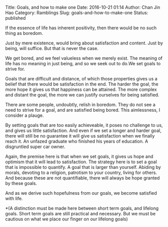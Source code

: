 Title: Goals, and how to make one
Date: 2016-10-21 01:14
Author: Chan Jin Hao
Category: Ramblings
Slug: goals-and-how-to-make-one
Status: published

If the essence of life has inherent positivity, then there would be no such thing as boredom.

Just by mere existence, would bring about satisfaction and content. Just by being, will suffice. But that is never the case.

We get bored, and we feel valueless when we merely exist. The meaning of life has no meaning in just being, and so we seek out to do.We set goals to strive for.

Goals that are difficult and distance, of which those properties gives us a belief that there would be satisfaction in the end. The harder the goal, the more hope it gives us that happiness can be attained. The more complex and distant the goal, the more we can justify ourselves for being satisfied.

There are some people, undoubtly, relish in boredom. They do not see a need to strive for a goal, and are satisfied being bored. This aimlessness, I consider a plauge.

By setting goals that are too easily achieveable, it poses no challenge to us, and gives us little satisfaction. And even if we set a longer and harder goal, there will still be no guarantee it will give us satisfaction when we finally reach it. An unfazed graduate who finished his years of education. A disgruntled super car owner.

Again, the premise here is that when we set goals, it gives us hope and optimism that it will lead to satisfaction. The strategy here is to set a goal that is impossible to quantify. A goal that is larger than yourself. Abiding by morals, devoting to a religion, patrotism to your country, living for others. And because these are not quantifiable, there will always be hope granted by these goals.

And as we derive such hopefulness from our goals, we become satisfied with life.

\*(A distinction must be made here between short term goals, and lifelong goals. Short term goals are still practical and necessary. But we must be cautious on what we place our finger on our lifelong goals)

